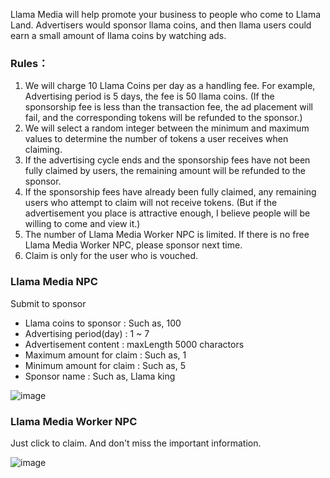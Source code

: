 Llama Media will help promote your business to people who come to Llama Land.
Advertisers would sponsor llama coins, and then llama users could earn a small amount of llama coins by watching ads. 

### Rules：
1. We will charge 10 Llama Coins per day as a handling fee. For example, Advertising period is 5 days, the fee is 50 llama coins. (If the sponsorship fee is less than the transaction fee, the ad placement will fail, and the corresponding tokens will be refunded to the sponsor.)
2. We will select a random integer between the minimum and maximum values to determine the number of tokens a user receives when claiming.
3. If the advertising cycle ends and the sponsorship fees have not been fully claimed by users, the remaining amount will be refunded to the sponsor.
4. If the sponsorship fees have already been fully claimed, any remaining users who attempt to claim will not receive tokens. (But if the advertisement you place is attractive enough, I believe people will be willing to come and view it.)
5. The number of Llama Media Worker NPC is limited. If there is no free Llama Media Worker NPC, please sponsor next time.
6. Claim is only for the user who is vouched.


### Llama Media NPC
Submit to sponsor
- Llama coins to sponsor : Such as, 100
- Advertising period(day) : 1 ~ 7 
- Advertisement content : maxLength 5000 charactors
- Maximum amount for claim : Such as, 1
- Minimum amount for claim : Such as, 5
- Sponsor name : Such as, Llama king

![image](https://github.com/user-attachments/assets/27acf91b-df39-45e3-9524-b3bebdfb2340)


### Llama Media Worker NPC
Just click to claim. And don't miss the important information.

![image](https://github.com/user-attachments/assets/8760ca47-07b7-4fa5-beaf-3f6f704d59a9)
